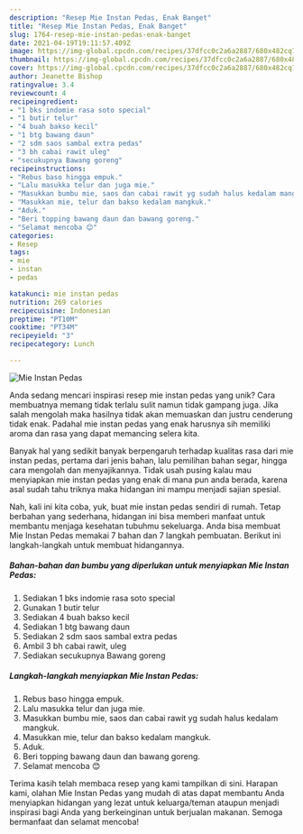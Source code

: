 ```yaml
---
description: "Resep Mie Instan Pedas, Enak Banget"
title: "Resep Mie Instan Pedas, Enak Banget"
slug: 1764-resep-mie-instan-pedas-enak-banget
date: 2021-04-19T19:11:57.409Z
image: https://img-global.cpcdn.com/recipes/37dfcc0c2a6a2887/680x482cq70/mie-instan-pedas-foto-resep-utama.jpg
thumbnail: https://img-global.cpcdn.com/recipes/37dfcc0c2a6a2887/680x482cq70/mie-instan-pedas-foto-resep-utama.jpg
cover: https://img-global.cpcdn.com/recipes/37dfcc0c2a6a2887/680x482cq70/mie-instan-pedas-foto-resep-utama.jpg
author: Jeanette Bishop
ratingvalue: 3.4
reviewcount: 4
recipeingredient:
- "1 bks indomie rasa soto special"
- "1 butir telur"
- "4 buah bakso kecil"
- "1 btg bawang daun"
- "2 sdm saos sambal extra pedas"
- "3 bh cabai rawit uleg"
- "secukupnya Bawang goreng"
recipeinstructions:
- "Rebus baso hingga empuk."
- "Lalu masukka telur dan juga mie."
- "Masukkan bumbu mie, saos dan cabai rawit yg sudah halus kedalam mangkuk."
- "Masukkan mie, telur dan bakso kedalam mangkuk."
- "Aduk."
- "Beri topping bawang daun dan bawang goreng."
- "Selamat mencoba 😊"
categories:
- Resep
tags:
- mie
- instan
- pedas

katakunci: mie instan pedas 
nutrition: 269 calories
recipecuisine: Indonesian
preptime: "PT10M"
cooktime: "PT34M"
recipeyield: "3"
recipecategory: Lunch

---
```



![Mie Instan Pedas](https://img-global.cpcdn.com/recipes/37dfcc0c2a6a2887/680x482cq70/mie-instan-pedas-foto-resep-utama.jpg)

Anda sedang mencari inspirasi resep mie instan pedas yang unik? Cara membuatnya memang tidak terlalu sulit namun tidak gampang juga. Jika salah mengolah maka hasilnya tidak akan memuaskan dan justru cenderung tidak enak. Padahal mie instan pedas yang enak harusnya sih memiliki aroma dan rasa yang dapat memancing selera kita.

Banyak hal yang sedikit banyak berpengaruh terhadap kualitas rasa dari mie instan pedas, pertama dari jenis bahan, lalu pemilihan bahan segar, hingga cara mengolah dan menyajikannya. Tidak usah pusing kalau mau menyiapkan mie instan pedas yang enak di mana pun anda berada, karena asal sudah tahu triknya maka hidangan ini mampu menjadi sajian spesial.




Nah, kali ini kita coba, yuk, buat mie instan pedas sendiri di rumah. Tetap berbahan yang sederhana, hidangan ini bisa memberi manfaat untuk membantu menjaga kesehatan tubuhmu sekeluarga. Anda bisa membuat Mie Instan Pedas memakai 7 bahan dan 7 langkah pembuatan. Berikut ini langkah-langkah untuk membuat hidangannya.

<!--inarticleads1-->

##### Bahan-bahan dan bumbu yang diperlukan untuk menyiapkan Mie Instan Pedas:

1. Sediakan 1 bks indomie rasa soto special
1. Gunakan 1 butir telur
1. Sediakan 4 buah bakso kecil
1. Sediakan 1 btg bawang daun
1. Sediakan 2 sdm saos sambal extra pedas
1. Ambil 3 bh cabai rawit, uleg
1. Sediakan secukupnya Bawang goreng




<!--inarticleads2-->

##### Langkah-langkah menyiapkan Mie Instan Pedas:

1. Rebus baso hingga empuk.
1. Lalu masukka telur dan juga mie.
1. Masukkan bumbu mie, saos dan cabai rawit yg sudah halus kedalam mangkuk.
1. Masukkan mie, telur dan bakso kedalam mangkuk.
1. Aduk.
1. Beri topping bawang daun dan bawang goreng.
1. Selamat mencoba 😊




Terima kasih telah membaca resep yang kami tampilkan di sini. Harapan kami, olahan Mie Instan Pedas yang mudah di atas dapat membantu Anda menyiapkan hidangan yang lezat untuk keluarga/teman ataupun menjadi inspirasi bagi Anda yang berkeinginan untuk berjualan makanan. Semoga bermanfaat dan selamat mencoba!
